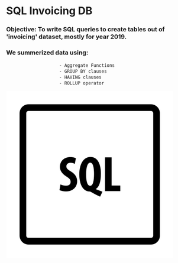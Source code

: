 # SQL Invoicing DB

### Objective: To write SQL queries to create tables out of 'invoicing' dataset, mostly for year 2019.

### We summerized data using:
                        - Aggregate Functions
                        - GROUP BY clauses
                        - HAVING clauses
                        - ROLLUP operator

![SQL Icon](https://github.com/Naarestan/SQL_Invoicing_DB/blob/main/sql.png)

